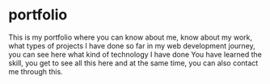 # portfolio

This is my portfolio where you can know about me, know about my work, what types of projects I have done so far in my web development journey, you can see here what kind of technology I have done You have learned the skill, you get to see all this here and at the same time, you can also contact me through this.
